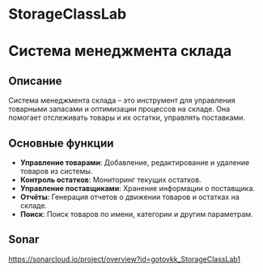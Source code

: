 # StorageClassLab
# Система менеджмента склада

## Описание

Система менеджмента склада – это инструмент для управления товарными запасами и оптимизации процессов на складе. Она помогает отслеживать товары и их остатки, управлять поставками.

## Основные функции

- **Управление товарами**: Добавление, редактирование и удаление товаров из системы.
- **Контроль остатков**: Мониторинг текущих остатков.
- **Управление поставщиками**: Хранение информации о поставщика.
- **Отчёты**: Генерация отчетов о движении товаров и остатках на складе.
- **Поиск**: Поиск товаров по имени, категории и другим параметрам.

## Sonar
https://sonarcloud.io/project/overview?id=gotovkk_StorageClassLab1      
